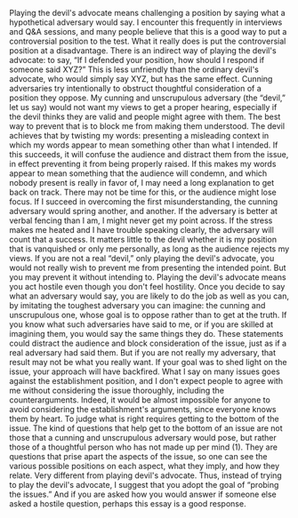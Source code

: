 Playing the devil's advocate means challenging a position by saying what a hypothetical adversary would say. I encounter this frequently in interviews and Q&A sessions, and many people believe that this is a good way to put a controversial position to the test. What it really does is put the controversial position at a disadvantage. There is an indirect way of playing the devil's advocate: to say, “If I defended your position, how should I respond if someone said XYZ?” This is less unfriendly than the ordinary devil's advocate, who would simply say XYZ, but has the same effect. Cunning adversaries try intentionally to obstruct thoughtful consideration of a position they oppose. My cunning and unscrupulous adversary (the “devil,” let us say) would not want my views to get a proper hearing, especially if the devil thinks they are valid and people might agree with them. The best way to prevent that is to block me from making them understood. The devil achieves that by twisting my words: presenting a misleading context in which my words appear to mean something other than what I intended. If this succeeds, it will confuse the audience and distract them from the issue, in effect preventing it from being properly raised. If this makes my words appear to mean something that the audience will condemn, and which nobody present is really in favor of, I may need a long explanation to get back on track. There may not be time for this, or the audience might lose focus. If I succeed in overcoming the first misunderstanding, the cunning adversary would spring another, and another. If the adversary is better at verbal fencing than I am, I might never get my point across. If the stress makes me heated and I have trouble speaking clearly, the adversary will count that a success. It matters little to the devil whether it is my position that is vanquished or only me personally, as long as the audience rejects my views. If you are not a real “devil,” only playing the devil's advocate, you would not really wish to prevent me from presenting the intended point. But you may prevent it without intending to. Playing the devil's advocate means you act hostile even though you don't feel hostility. Once you decide to say what an adversary would say, you are likely to do the job as well as you can, by imitating the toughest adversary you can imagine: the cunning and unscrupulous one, whose goal is to oppose rather than to get at the truth. If you know what such adversaries have said to me, or if you are skilled at imagining them, you would say the same things they do. These statements could distract the audience and block consideration of the issue, just as if a real adversary had said them. But if you are not really my adversary, that result may not be what you really want. If your goal was to shed light on the issue, your approach will have backfired. What I say on many issues goes against the establishment position, and I don't expect people to agree with me without considering the issue thoroughly, including the counterarguments. Indeed, it would be almost impossible for anyone to avoid considering the establishment's arguments, since everyone knows them by heart. To judge what is right requires getting to the bottom of the issue. The kind of questions that help get to the bottom of an issue are not those that a cunning and unscrupulous adversary would pose, but rather those of a thoughtful person who has not made up per mind (1). They are questions that prise apart the aspects of the issue, so one can see the various possible positions on each aspect, what they imply, and how they relate. Very different from playing devil's advocate. Thus, instead of trying to play the devil's advocate, I suggest that you adopt the goal of “probing the issues.” And if you are asked how you would answer if someone else asked a hostile question, perhaps this essay is a good response.